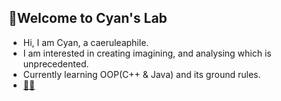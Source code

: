 ## 🎨Welcome to Cyan's Lab
- Hi, I am Cyan, a caeruleaphile.
- I am interested in creating imagining, and analysing which is unprecedented.
- Currently learning OOP(C++ & Java) and its ground rules.
-  [📧📮](yhjo@yahoo.co.uk, "addresse email")
<!---
Cyan75/Cyan75 is a ✨ special ✨ repository because its `README.md` (this file) appears on your GitHub profile.
You can click the Preview link to take a look at your changes.
--->
